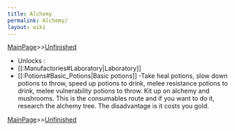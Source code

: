 ```yaml
---
title: Alchemy
permalink: Alchemy/
layout: wiki
---
```


[MainPage](/keeperrl_wiki/ "wikilink")>>[Unfinished](/keeperrl_wiki/Unfinished "wikilink")



- Unlocks :
- [[:Manufactories#Laboratory|Laboratory]]
- [[:Potions#Basic_Potions|Basic potions]]
-Take heal potions, slow down potions to throw, speed up potions to drink, melee resistance potions to drink, melee vulnerability potions to throw. Kit up on alchemy and mushrooms. This is the consumables route and if you want to do it, research the alchemy tree. The disadvantage is it costs you gold.

[MainPage](/keeperrl_wiki/ "wikilink")>>[Unfinished](/keeperrl_wiki/Unfinished "wikilink")

